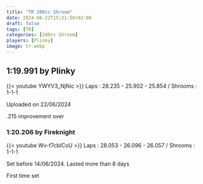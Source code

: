 ```yaml
---
title: "TR 200cc Shroom"
date: 2024-06-22T15:21:58+02:00
draft: false
tags: [TR]
categories: [200cc Shroom]
players: [Plinky]
image: tr.webp
---
```

## 1:19.991 by Plinky
{{< youtube YWYV3_NjNic >}}
Laps : 28.235 - 25.902 - 25.854 /
Shrooms : 1-1-1

Uploaded on 22/06/2024

.215 improvement over

### 1:20.206 by Fireknight

{{< youtube Wv-f7cbICoU >}}
Laps : 28.053 - 26.096 - 26.057 /
Shrooms : 1-1-1

Set before 14/06/2024. Lasted more than 8 days

First time set